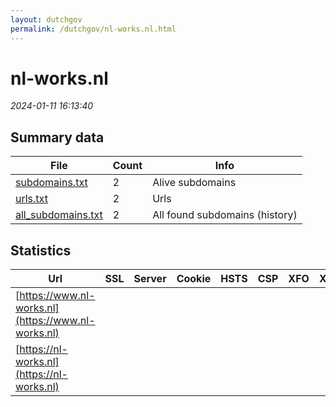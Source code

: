 ```yaml
---
layout: dutchgov
permalink: /dutchgov/nl-works.nl.html
---
```



# nl-works.nl
*2024-01-11 16:13:40*
## Summary data


| File       | Count | Info |
|------------|-------|------|
|[subdomains.txt](/data/nl-works.nl/subdomains.txt)|2|Alive subdomains|
|[urls.txt](/data/nl-works.nl/urls.txt)|2|Urls|
|[all_subdomains.txt](/data/nl-works.nl/all_subdomains.txt)|2|All found subdomains (history)|


## Statistics


| Url | SSL | Server | Cookie | HSTS | CSP | XFO | XXP | RP | Tech |Title |
|------------|-------|------|------|------|------|------|------|------|------|------|
|[https://www.nl-works.nl](https://www.nl-works.nl)| || | | | | | :white_check_mark: |HSTS|Domeinnaam nog n...|
|[https://nl-works.nl](https://nl-works.nl)| || | | | | | :white_check_mark: |||